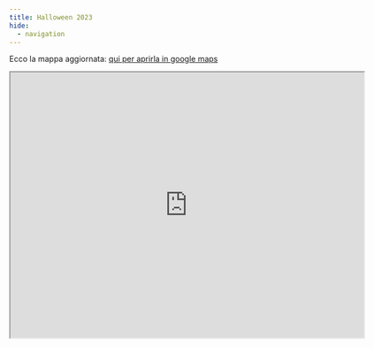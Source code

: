 ```yaml
---
title: Halloween 2023
hide:
  - navigation
---
```

Ecco la mappa aggiornata:
[qui per aprirla in google maps](https://www.google.com/maps/d/edit?mid=1969Vz8rvqA_DsUyPScdcTHd_1E0L4Ls&usp=sharing)

<iframe src="https://www.google.com/maps/d/embed?mid=1969Vz8rvqA_DsUyPScdcTHd_1E0L4Ls&ehbc=2E312F&noprof=1" width="640" height="480"></iframe>
